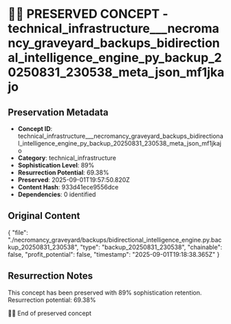 # 🏴‍☠️ PRESERVED CONCEPT - technical_infrastructure___necromancy_graveyard_backups_bidirectional_intelligence_engine_py_backup_20250831_230538_meta_json_mf1jkajo

## Preservation Metadata
- **Concept ID**: technical_infrastructure___necromancy_graveyard_backups_bidirectional_intelligence_engine_py_backup_20250831_230538_meta_json_mf1jkajo
- **Category**: technical_infrastructure
- **Sophistication Level**: 89%
- **Resurrection Potential**: 69.38%
- **Preserved**: 2025-09-01T19:57:50.820Z
- **Content Hash**: 933d41ece9556dce
- **Dependencies**: 0 identified

## Original Content

{
  "file": "./necromancy_graveyard/backups/bidirectional_intelligence_engine.py.backup_20250831_230538",
  "type": "backup_20250831_230538",
  "chainable": false,
  "profit_potential": false,
  "timestamp": "2025-09-01T19:18:38.365Z"
}

## Resurrection Notes
This concept has been preserved with 89% sophistication retention.
Resurrection potential: 69.38%

🏴‍☠️ End of preserved concept